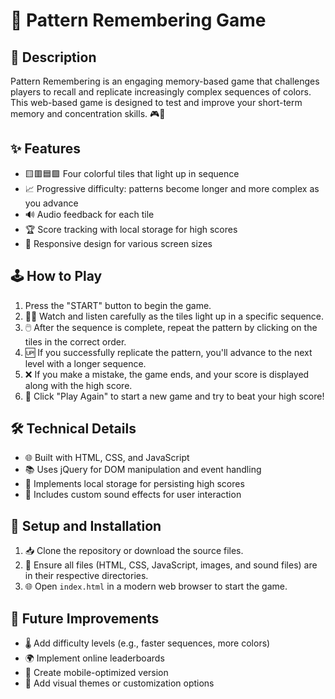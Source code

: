 # 🧠 Pattern Remembering Game

## 📖 Description

Pattern Remembering is an engaging memory-based game that challenges players to recall and replicate increasingly complex sequences of colors. This web-based game is designed to test and improve your short-term memory and concentration skills. 🎮🤔

## ✨ Features

- 🟨🟥🟦🟩 Four colorful tiles that light up in sequence
- 📈 Progressive difficulty: patterns become longer and more complex as you advance
- 🔊 Audio feedback for each tile
- 🏆 Score tracking with local storage for high scores
- 📱 Responsive design for various screen sizes

## 🕹️ How to Play

1. Press the "START" button to begin the game.
2. 👀🎵 Watch and listen carefully as the tiles light up in a specific sequence.
3. 🖱️ After the sequence is complete, repeat the pattern by clicking on the tiles in the correct order.
4. 🆙 If you successfully replicate the pattern, you'll advance to the next level with a longer sequence.
5. ❌ If you make a mistake, the game ends, and your score is displayed along with the high score.
6. 🔄 Click "Play Again" to start a new game and try to beat your high score!

## 🛠️ Technical Details

- 🌐 Built with HTML, CSS, and JavaScript
- 📚 Uses jQuery for DOM manipulation and event handling
- 💾 Implements local storage for persisting high scores
- 🎵 Includes custom sound effects for user interaction

## 🚀 Setup and Installation

1. 📥 Clone the repository or download the source files.
2. 📁 Ensure all files (HTML, CSS, JavaScript, images, and sound files) are in their respective directories.
3. 🌐 Open `index.html` in a modern web browser to start the game.

## 🔮 Future Improvements

- 🌡️ Add difficulty levels (e.g., faster sequences, more colors)
- 🌍 Implement online leaderboards
- 📱 Create mobile-optimized version
- 🎨 Add visual themes or customization options
